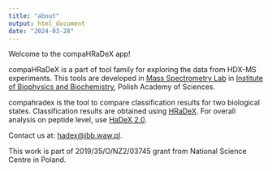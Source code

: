 ```yaml
---
title: "about"
output: html_document
date: "2024-03-28"
---
```


Welcome to the compaHRaDeX app!

compaHRaDeX is a part of tool family for exploring the data from HDX-MS experiments.
This tools are developed in [Mass Spectrometry Lab](https://mslab-ibb.pl/) in [Institute of Biophysics and Biochemistry](https://ibb.edu.pl/), Polish Academy of Sciences.

compahradex is the tool to compare classification results for two biological states. Classification results are obtained using [HRaDeX](https://hradex.mslab-ibb.pl/). For overall analysis on peptide level, use [HaDeX 2.0](https://hadex2.mslab-ibb.pl/). 

Contact us at: hadex@ibb.waw.pl.

This work is part of 2019/35/O/NZ2/03745 grant from National Science Centre in Poland.
